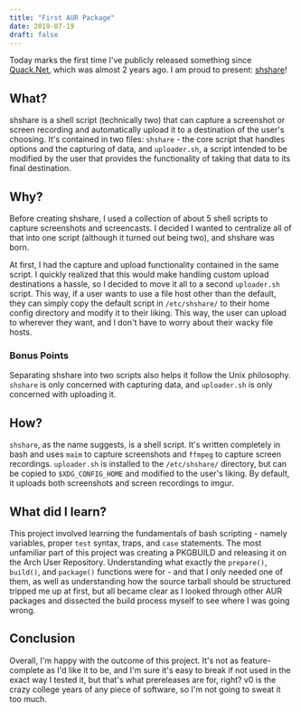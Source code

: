 ```yaml
---
title: "First AUR Package"
date: 2019-07-19
draft: false
---
```


Today marks the first time I've publicly released something since [Quack.Net](https://www.nuget.org/packages/Quack.Net/), which was almost 2 years ago. I am proud to present: [shshare](https://github.com/MarkusG/shshare)!

## What?

shshare is a shell script (technically two) that can capture a screenshot or screen recording and automatically upload it to a destination of the user's choosing. It's contained in two files: `shshare` - the core script that handles options and the capturing of data, and `uploader.sh`, a script intended to be modified by the user that provides the functionality of taking that data to its final destination.

## Why?

Before creating shshare, I used a collection of about 5 shell scripts to capture screenshots and screencasts. I decided I wanted to centralize all of that into one script (although it turned out being two), and shshare was born.

At first, I had the capture and upload functionality contained in the same script. I quickly realized that this would make handling custom upload destinations a hassle, so I decided to move it all to a second `uploader.sh` script. This way, if a user wants to use a file host other than the default, they can simply copy the default script in `/etc/shshare/` to their home config directory and modify it to their liking. This way, the user can upload to wherever they want, and I don't have to worry about their wacky file hosts.

### Bonus Points

Separating shshare into two scripts also helps it follow the Unix philosophy. `shshare` is only concerned with capturing data, and `uploader.sh` is only concerned with uploading it.

## How?

`shshare`, as the name suggests, is a shell script. It's written completely in bash and uses `maim` to capture screenshots and `ffmpeg` to capture screen recordings. `uploader.sh` is installed to the `/etc/shshare/` directory, but can be copied to `$XDG_CONFIG_HOME` and modified to the user's liking. By default, it uploads both screenshots and screen recordings to imgur.

## What did I learn?

This project involved learning the fundamentals of bash scripting - namely variables, proper `test` syntax, traps, and `case` statements. The most unfamiliar part of this project was creating a PKGBUILD and releasing it on the Arch User Repository. Understanding what exactly the `prepare()`, `build()`, and `package()` functions were for - and that I only needed one of them, as well as understanding how the source tarball should be structured tripped me up at first, but all became clear as I looked through other AUR packages and dissected the build process myself to see where I was going wrong.

## Conclusion

Overall, I'm happy with the outcome of this project. It's not as feature-complete as I'd like it to be, and I'm sure it's easy to break if not used in the exact way I tested it, but that's what prereleases are for, right? v0 is the crazy college years of any piece of software, so I'm not going to sweat it too much.
